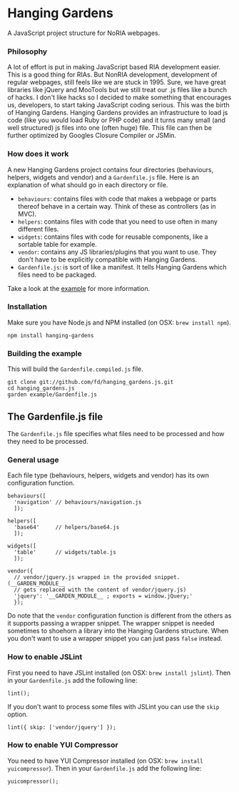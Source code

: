 # Hanging Gardens

A JavaScript project structure for NoRIA webpages.


### Philosophy

A lot of effort is put in making JavaScript based RIA development easier. This is a good thing for RIAs. But NonRIA development, development of regular webpages, still feels like we are stuck in 1995. Sure, we have great libraries like jQuery and MooTools but we still treat our .js files like a bunch of hacks. I don't like hacks so I decided to make something that encourages us, developers, to start taking JavaScript coding serious. This was the birth of Hanging Gardens. Hanging Gardens provides an infrastructure to load js code (like you would load Ruby or PHP code) and it turns many small (and well structured) js files into one (often huge) file. This file can then be further optimized by Googles Closure Compiler or JSMin.


### How does it work

A new Hanging Gardens project contains four directories (behaviours, helpers, widgets and vendor) and a `Gardenfile.js` file. Here is an explanation of what should go in each directory or file.

* `behaviours`: contains files with code that makes a webpage or parts thereof
  behave in a certain way. Think of these as controllers (as in MVC).
* `helpers`: contains files with code that you need to use often in many
  different files.
* `widgets`: contains files with code for reusable components, like a sortable
  table for example.
* `vendor`: contains any JS libraries/plugins that you want to use. They
  don't have to be explicitly compatible with Hanging Gardens.
* `Gardenfile.js`: is sort of like a manifest. It tells Hanging Gardens which
  files need to be packaged.

Take a look at the [example][example] for more information.


### Installation

Make sure you have Node.js and NPM installed (on OSX: `brew install npm`).

    npm install hanging-gardens


### Building the example

This will build the `Gardenfile.compiled.js` file.

    git clone git://github.com/fd/hanging_gardens.js.git
    cd hanging_gardens.js
    garden example/Gardenfile.js

## The Gardenfile.js file

The `Gardenfile.js` file specifies what files need to be processed and how they need to be processed.

### General usage

Each file type (behaviours, helpers, widgets and vendor) has its own configuration function.

    behaviours([
      'navigation' // behaviours/navigation.js
      ]);
    
    helpers([
      'base64'     // helpers/base64.js
      ]);
    
    widgets([
      'table'      // widgets/table.js
      ]);
    
    vendor({
      // vendor/jquery.js wrapped in the provided snippet. (__GARDEN_MODULE__
      // gets replaced with the content of vendor/jquery.js)
      'jquery': '__GARDEN_MODULE__ ; exports = window.jQuery;'
      });

Do note that the `vendor` configuration function is different from the others as it supports passing a wrapper snippet. The wrapper snippet is needed sometimes to shoehorn a library into the Hanging Gardens structure. When you don't want to use a wrapper snippet you can just pass `false` instead.

### How to enable JSLint

First you need to have JSLint installed (on OSX: `brew install jslint`). Then in your `Gardenfile.js` add the following line:

    lint();

If you don't want to process some files with JSLint you can use the `skip` option.

    lint({ skip: ['vendor/jquery'] });


### How to enable YUI Compressor

You need to have YUI Compressor installed (on OSX: `brew install yuicompressor`). Then in your `Gardenfile.js` add the following line:

    yuicompressor();


  [example]: https://github.com/fd/hanging_gardens.js/tree/master/example/

